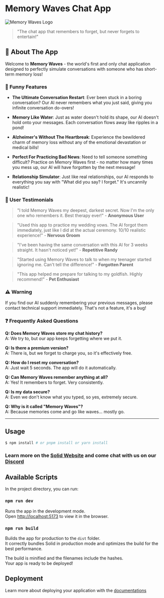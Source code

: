 # Memory Waves Chat App

![Memory Waves Logo](https://img.shields.io/badge/Memory-Waves-0ea5e9?style=for-the-badge&logo=react&logoColor=white)

> "The chat app that remembers to forget, but never forgets to entertain!"

## 🌊 About The App

Welcome to **Memory Waves** - the world's first and only chat application designed to perfectly simulate conversations with someone who has short-term memory loss! 

### 🤣 Funny Features

- **The Ultimate Conversation Restart**: Ever been stuck in a boring conversation? Our AI never remembers what you just said, giving you infinite conversation do-overs!

- **Memory Like Water**: Just as water doesn't hold its shape, our AI doesn't hold onto your messages. Each conversation flows away like ripples in a pond!

- **Alzheimer's Without The Heartbreak**: Experience the bewildered charm of memory loss without any of the emotional devastation or medical bills!

- **Perfect For Practicing Bad News**: Need to tell someone something difficult? Practice on Memory Waves first - no matter how many times you mess up, our AI will have forgotten by the next message!

- **Relationship Simulator**: Just like real relationships, our AI responds to everything you say with "What did you say? I forget." It's uncannily realistic!

### 💬 User Testimonials

> "I told Memory Waves my deepest, darkest secret. Now I'm the only one who remembers it. Best therapy ever!" - **Anonymous User**

> "Used this app to practice my wedding vows. The AI forgot them immediately, just like I did at the actual ceremony. 10/10 realistic experience!" - **Nervous Groom**

> "I've been having the same conversation with this AI for 3 weeks straight. It hasn't noticed yet!" - **Repetitive Randy**

> "Started using Memory Waves to talk to when my teenager started ignoring me. Can't tell the difference!" - **Forgotten Parent**

> "This app helped me prepare for talking to my goldfish. Highly recommend!" - **Pet Enthusiast**

### ⚠️ Warning

If you find our AI suddenly remembering your previous messages, please contact technical support immediately. That's not a feature, it's a bug!

### ❓ Frequently Asked Questions

**Q: Does Memory Waves store my chat history?**  
A: We try to, but our app keeps forgetting where we put it.

**Q: Is there a premium version?**  
A: There is, but we forget to charge you, so it's effectively free.

**Q: How do I reset my conversation?**  
A: Just wait 5 seconds. The app will do it automatically.

**Q: Can Memory Waves remember anything at all?**  
A: Yes! It remembers to forget. Very consistently.

**Q: Is my data secure?**  
A: Even we don't know what you typed, so yes, extremely secure.

**Q: Why is it called "Memory Waves"?**  
A: Because memories come and go like waves... mostly go.

---

## Usage

```bash
$ npm install # or pnpm install or yarn install
```

### Learn more on the [Solid Website](https://solidjs.com) and come chat with us on our [Discord](https://discord.com/invite/solidjs)

## Available Scripts

In the project directory, you can run:

### `npm run dev`

Runs the app in the development mode.<br>
Open [http://localhost:5173](http://localhost:5173) to view it in the browser.

### `npm run build`

Builds the app for production to the `dist` folder.<br>
It correctly bundles Solid in production mode and optimizes the build for the best performance.

The build is minified and the filenames include the hashes.<br>
Your app is ready to be deployed!

## Deployment

Learn more about deploying your application with the [documentations](https://vite.dev/guide/static-deploy.html)
